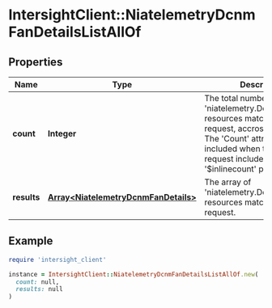 # IntersightClient::NiatelemetryDcnmFanDetailsListAllOf

## Properties

| Name | Type | Description | Notes |
| ---- | ---- | ----------- | ----- |
| **count** | **Integer** | The total number of &#39;niatelemetry.DcnmFanDetails&#39; resources matching the request, accross all pages. The &#39;Count&#39; attribute is included when the HTTP GET request includes the &#39;$inlinecount&#39; parameter. | [optional] |
| **results** | [**Array&lt;NiatelemetryDcnmFanDetails&gt;**](NiatelemetryDcnmFanDetails.md) | The array of &#39;niatelemetry.DcnmFanDetails&#39; resources matching the request. | [optional] |

## Example

```ruby
require 'intersight_client'

instance = IntersightClient::NiatelemetryDcnmFanDetailsListAllOf.new(
  count: null,
  results: null
)
```

